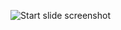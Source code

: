 ![Start slide screenshot](https://github.com/mihailgaberov/testing-reactjs-presentation/blob/master/presentation/screenshot.jpg)
